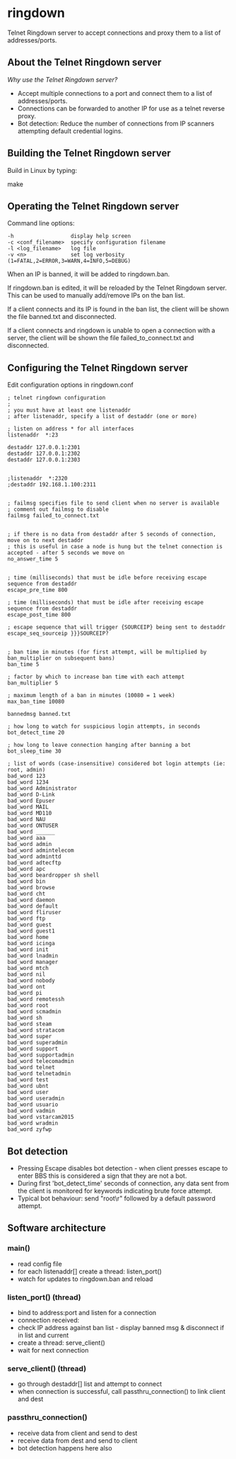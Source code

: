 # ringdown
Telnet Ringdown server to accept connections and proxy them to a list of addresses/ports.


## About the Telnet Ringdown server

_Why use the Telnet Ringdown server?_

* Accept multiple connections to a port and connect them to a list of addresses/ports.
* Connections can be forwarded to another IP for use as a telnet reverse proxy.
* Bot detection: Reduce the number of connections from IP scanners attempting default credential logins.


## Building the Telnet Ringdown server

Build in Linux by typing:

make


## Operating the Telnet Ringdown server

Command line options:
```
-h                  display help screen
-c <conf_filename>  specify configuration filename
-l <log_filename>   log file
-v <n>              set log verbosity (1=FATAL,2=ERROR,3=WARN,4=INFO,5=DEBUG)
```
When an IP is banned, it will be added to ringdown.ban.

If ringdown.ban is edited, it will be reloaded by the Telnet Ringdown server. This can be used to manually add/remove IPs on the ban list.

If a client connects and its IP is found in the ban list, the client will be shown the file banned.txt and disconnected.

If a client connects and ringdown is unable to open a connection with a server, the client will be shown the file failed_to_connect.txt and disconnected.


## Configuring the Telnet Ringdown server

Edit configuration options in ringdown.conf

```
; telnet ringdown configuration
;
; you must have at least one listenaddr
; after listenaddr, specify a list of destaddr (one or more)

; listen on address * for all interfaces
listenaddr  *:23

destaddr 127.0.0.1:2301
destaddr 127.0.0.1:2302
destaddr 127.0.0.1:2303


;listenaddr  *:2320
;destaddr 192.168.1.100:2311


; failmsg specifies file to send client when no server is available
; comment out failmsg to disable
failmsg failed_to_connect.txt


; if there is no data from destaddr after 5 seconds of connection, move on to next destaddr
; this is useful in case a node is hung but the telnet connection is accepted - after 5 seconds we move on
no_answer_time 5


; time (milliseconds) that must be idle before receiving escape sequence from destaddr
escape_pre_time 800

; time (milliseconds) that must be idle after receiving escape sequence from destaddr
escape_post_time 800

; escape sequence that will trigger {SOURCEIP} being sent to destaddr
escape_seq_sourceip }}}SOURCEIP?


; ban time in minutes (for first attempt, will be multiplied by ban_multiplier on subsequent bans)
ban_time 5

; factor by which to increase ban time with each attempt
ban_multiplier 5

; maximum length of a ban in minutes (10080 = 1 week)
max_ban_time 10080

bannedmsg banned.txt

; how long to watch for suspicious login attempts, in seconds
bot_detect_time 20

; how long to leave connection hanging after banning a bot
bot_sleep_time 30

; list of words (case-insensitive) considered bot login attempts (ie: root, admin)
bad_word 123
bad_word 1234
bad_word Administrator
bad_word D-Link
bad_word Epuser
bad_word MAIL
bad_word MD110
bad_word NAU
bad_word ONTUSER
bad_word ______
bad_word aaa
bad_word admin
bad_word admintelecom
bad_word adminttd
bad_word adtecftp
bad_word apc
bad_word beardropper sh shell
bad_word bin
bad_word browse
bad_word cht
bad_word daemon
bad_word default
bad_word fliruser
bad_word ftp
bad_word guest
bad_word guest1
bad_word home
bad_word icinga
bad_word init
bad_word lnadmin
bad_word manager
bad_word mtch
bad_word nil
bad_word nobody
bad_word ont
bad_word pi
bad_word remotessh
bad_word root
bad_word scmadmin
bad_word sh
bad_word steam
bad_word stratacom
bad_word super
bad_word superadmin
bad_word support
bad_word supportadmin
bad_word telecomadmin
bad_word telnet
bad_word telnetadmin
bad_word test
bad_word ubnt
bad_word user
bad_word useradmin
bad_word usuario
bad_word vadmin
bad_word vstarcam2015
bad_word wradmin
bad_word zyfwp
```


## Bot detection

* Pressing Escape disables bot detection - when client presses escape to enter BBS this is considered a sign that they are not a bot.
* During first 'bot_detect_time' seconds of connection, any data sent from the client is monitored for keywords indicating brute force attempt.
* Typical bot behaviour: send "root\r" followed by a default password attempt.


## Software architecture

### main()

* read config file
* for each listenaddr[] create a thread: listen_port()
* watch for updates to ringdown.ban and reload

### listen_port() (thread)

* bind to address:port and listen for a connection
* connection received:
* check IP address against ban list - display banned msg & disconnect if in list and current
* create a thread: serve_client()
* wait for next connection

### serve_client() (thread)

* go through destaddr[] list and attempt to connect
* when connection is successful, call passthru_connection() to link client and dest

### passthru_connection()

* receive data from client and send to dest
* receive data from dest and send to client
* bot detection happens here also
